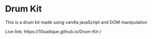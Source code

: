 <h1>Drum Kit</h1>

<p>This is a drum kit made using vanilla javaScript and DOM manipulation</p>
<p>Live link: https://10sadique.github.io/Drum-Kit-/</p>
